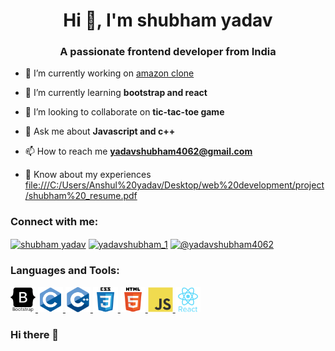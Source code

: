 <h1 align="center">Hi 👋, I'm shubham yadav</h1>
<h3 align="center">A passionate frontend developer from India</h3>

- 🔭 I’m currently working on [amazon clone](file:///C:/Users/Anshul%20yadav/Desktop/web%20development/project/project.html)

- 🌱 I’m currently learning **bootstrap and react**

- 👯 I’m looking to collaborate on **tic-tac-toe game**

- 💬 Ask me about **Javascript and c++**

- 📫 How to reach me **yadavshubham4062@gmail.com**

- 📄 Know about my experiences [file:///C:/Users/Anshul%20yadav/Desktop/web%20development/project/shubham%20_resume.pdf](file:///C:/Users/Anshul%20yadav/Desktop/web%20development/project/shubham%20_resume.pdf)

<h3 align="left">Connect with me:</h3>
<p align="left">
<a href="https://linkedin.com/in/shubham yadav" target="blank"><img align="center" src="https://raw.githubusercontent.com/rahuldkjain/github-profile-readme-generator/master/src/images/icons/Social/linked-in-alt.svg" alt="shubham yadav" height="30" width="40" /></a>
<a href="https://instagram.com/yadavshubham_1" target="blank"><img align="center" src="https://raw.githubusercontent.com/rahuldkjain/github-profile-readme-generator/master/src/images/icons/Social/instagram.svg" alt="yadavshubham_1" height="30" width="40" /></a>
<a href="https://www.hackerrank.com/@yadavshubham4062" target="blank"><img align="center" src="https://raw.githubusercontent.com/rahuldkjain/github-profile-readme-generator/master/src/images/icons/Social/hackerrank.svg" alt="@yadavshubham4062" height="30" width="40" /></a>
</p>

<h3 align="left">Languages and Tools:</h3>
<p align="left"> <a href="https://getbootstrap.com" target="_blank" rel="noreferrer"> <img src="https://raw.githubusercontent.com/devicons/devicon/master/icons/bootstrap/bootstrap-plain-wordmark.svg" alt="bootstrap" width="40" height="40"/> </a> <a href="https://www.cprogramming.com/" target="_blank" rel="noreferrer"> <img src="https://raw.githubusercontent.com/devicons/devicon/master/icons/c/c-original.svg" alt="c" width="40" height="40"/> </a> <a href="https://www.w3schools.com/cpp/" target="_blank" rel="noreferrer"> <img src="https://raw.githubusercontent.com/devicons/devicon/master/icons/cplusplus/cplusplus-original.svg" alt="cplusplus" width="40" height="40"/> </a> <a href="https://www.w3schools.com/css/" target="_blank" rel="noreferrer"> <img src="https://raw.githubusercontent.com/devicons/devicon/master/icons/css3/css3-original-wordmark.svg" alt="css3" width="40" height="40"/> </a> <a href="https://www.w3.org/html/" target="_blank" rel="noreferrer"> <img src="https://raw.githubusercontent.com/devicons/devicon/master/icons/html5/html5-original-wordmark.svg" alt="html5" width="40" height="40"/> </a> <a href="https://developer.mozilla.org/en-US/docs/Web/JavaScript" target="_blank" rel="noreferrer"> <img src="https://raw.githubusercontent.com/devicons/devicon/master/icons/javascript/javascript-original.svg" alt="javascript" width="40" height="40"/> </a> <a href="https://reactjs.org/" target="_blank" rel="noreferrer"> <img src="https://raw.githubusercontent.com/devicons/devicon/master/icons/react/react-original-wordmark.svg" alt="react" width="40" height="40"/> </a> </p>

### Hi there 👋

<!--
**yadavshubham01/yadavshubham01** is a ✨ _special_ ✨ repository because its `README.md` (this file) appears on your GitHub profile.

Here are some ideas to get you started:

- 🔭 I’m currently working on ...
- 🌱 I’m currently learning ...
- 👯 I’m looking to collaborate on ...
- 🤔 I’m looking for help with ...
- 💬 Ask me about ...
- 📫 How to reach me: ...
- 😄 Pronouns: ...
- ⚡ Fun fact: ...
-->
